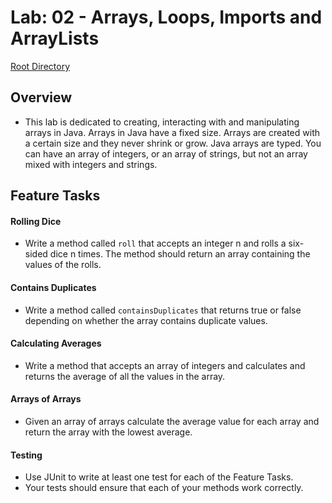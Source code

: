 # Lab: 02 - Arrays, Loops, Imports and ArrayLists

[Root Directory](../basics/)

## Overview

- This lab is dedicated to creating, interacting with and manipulating arrays in Java. Arrays in Java have a fixed size. Arrays are created with a certain size and they never shrink or grow. Java arrays are typed. You can have an array of integers, or an array of strings, but not an array mixed with integers and strings.

## Feature Tasks

#### **Rolling Dice**

- Write a method called `roll` that accepts an integer n and rolls a six-sided dice n times. The method should return an array containing the values of the rolls.

#### **Contains Duplicates**

- Write a method called `containsDuplicates` that returns true or false depending on whether the array contains duplicate values.

#### **Calculating Averages**

- Write a method that accepts an array of integers and calculates and returns the average of all the values in the array.

#### **Arrays of Arrays**

- Given an array of arrays calculate the average value for each array and return the array with the lowest average.

#### **Testing**

- Use JUnit to write at least one test for each of the Feature Tasks.
- Your tests should ensure that each of your methods work correctly.